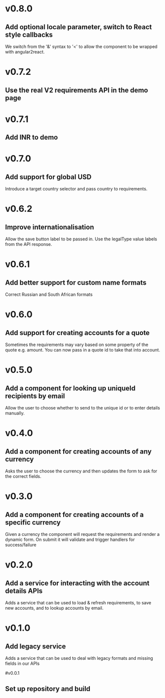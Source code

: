 # v0.8.0
## Add optional locale parameter, switch to React style callbacks
We switch from the '&' syntax to '<' to allow the component to be wrapped with angular2react.

# v0.7.2
## Use the real V2 requirements API in the demo page

# v0.7.1
## Add INR to demo

# v0.7.0
## Add support for global USD
Introduce a target country selector and pass country to requirements.

# v0.6.2
## Improve internationalisation
Allow the save button label to be passed in.  Use the legalType value labels
from the API response.

# v0.6.1
## Add better support for custom name formats
Correct Russian and South African formats

# v0.6.0
## Add support for creating accounts for a quote
Sometimes the requirements may vary based on some property of the quote e.g.
amount.  You can now pass in a quote id to take that into account.

# v0.5.0
## Add a component for looking up uniqueId recipients by email
Allow the user to choose whether to send to the unique id or to enter details manually.

# v0.4.0
## Add a component for creating accounts of any currency
Asks the user to choose the currency and then updates the form to ask for the
correct fields.

# v0.3.0
## Add a component for creating accounts of a specific currency
Given a currency the component will request the requirements and render a
dynamic form. On submit it will validate and trigger handlers for success/failure

# v0.2.0
## Add a service for interacting with the account details APIs
Adds a service that can be used to load & refresh requirements, to save new
accounts, and to lookup accounts by email.

# v0.1.0
## Add legacy service
Adds a service that can be used to deal with legacy formats and missing fields
in our APIs

#v0.0.1
## Set up repository and build
